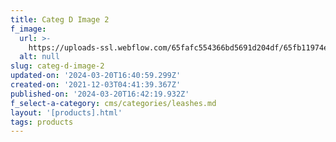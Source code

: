 ```yaml
---
title: Categ D Image 2
f_image:
  url: >-
    https://uploads-ssl.webflow.com/65fafc554366bd5691d204df/65fb11974e04b81a2c1f1214_leash2.jpg
  alt: null
slug: categ-d-image-2
updated-on: '2024-03-20T16:40:59.299Z'
created-on: '2021-12-03T04:41:39.367Z'
published-on: '2024-03-20T16:42:19.932Z'
f_select-a-category: cms/categories/leashes.md
layout: '[products].html'
tags: products
---
```




